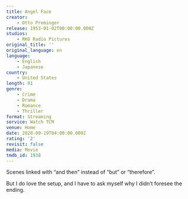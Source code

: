 ```yaml
---
title: Angel Face
creator:
    - Otto Preminger
release: 1953-01-02T00:00:00.000Z
studios:
    - RKO Radio Pictures
original_title: ''
original_language: en
language:
    - English
    - Japanese
country:
    - United States
length: 91
genre:
    - Crime
    - Drama
    - Romance
    - Thriller
format: Streaming
service: Watch TCM
venue: Home
date: 2020-09-19T04:00:00.000Z
rating: '2'
revisit: false
media: Movie
tmdb_id: 1938
---
```


Scenes linked with “and then” instead of “but” or “therefore”.

But I do love the setup, and I have to ask myself why I didn’t foresee the ending.
